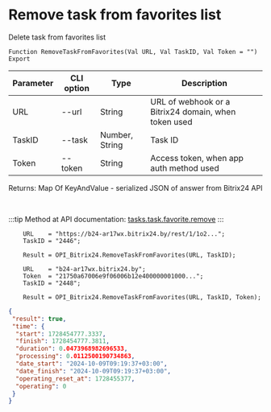 ﻿---
sidebar_position: 18
---

# Remove task from favorites list
 Delete task from favorites list



`Function RemoveTaskFromFavorites(Val URL, Val TaskID, Val Token = "") Export`

  | Parameter | CLI option | Type | Description |
  |-|-|-|-|
  | URL | --url | String | URL of webhook or a Bitrix24 domain, when token used |
  | TaskID | --task | Number, String | Task ID |
  | Token | --token | String | Access token, when app auth method used |

  
  Returns:  Map Of KeyAndValue - serialized JSON of answer from Bitrix24 API

<br/>

:::tip
Method at API documentation: [tasks.task.favorite.remove](https://dev.1c-bitrix.ru/rest_help/tasks/task/tasks/tasks_task_favorite_remove.php)
:::
<br/>


```bsl title="Code example"
    URL    = "https://b24-ar17wx.bitrix24.by/rest/1/1o2...";
    TaskID = "2446";

    Result = OPI_Bitrix24.RemoveTaskFromFavorites(URL, TaskID);

    URL    = "b24-ar17wx.bitrix24.by";
    Token  = "21750a67006e9f06006b12e400000001000...";
    TaskID = "2448";

    Result = OPI_Bitrix24.RemoveTaskFromFavorites(URL, TaskID, Token);
```
 



```json title="Result"
{
 "result": true,
 "time": {
  "start": 1728454777.3337,
  "finish": 1728454777.3811,
  "duration": 0.0473968982696533,
  "processing": 0.0112500190734863,
  "date_start": "2024-10-09T09:19:37+03:00",
  "date_finish": "2024-10-09T09:19:37+03:00",
  "operating_reset_at": 1728455377,
  "operating": 0
 }
}
```

